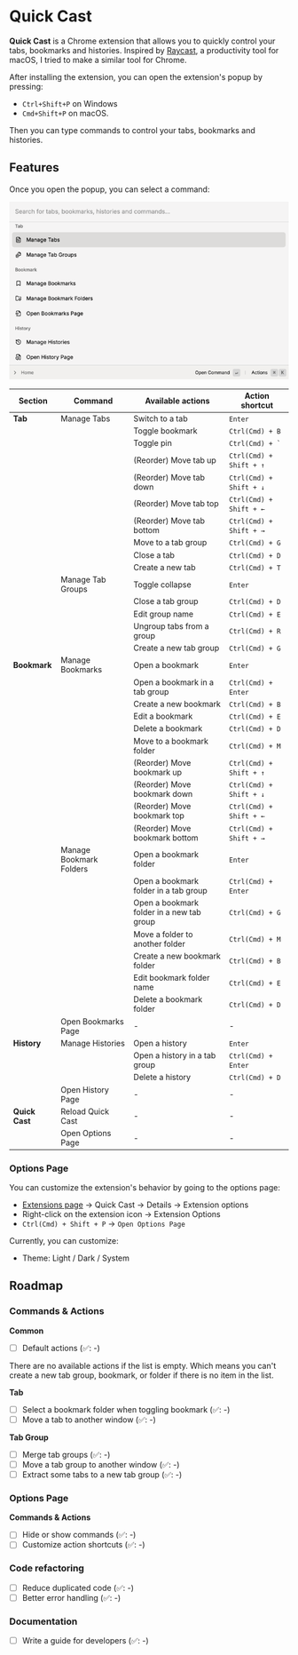 # Quick Cast

**Quick Cast** is a Chrome extension that allows you to quickly control your tabs, bookmarks and histories.
Inspired by [Raycast](https://www.raycast.com/), a productivity tool for macOS, I tried to make a similar tool for
Chrome.

After installing the extension, you can open the extension's popup by pressing:

- `Ctrl+Shift+P` on Windows
- `Cmd+Shift+P` on macOS.

Then you can type commands to control your tabs, bookmarks and histories.

## Features

Once you open the popup, you can select a command:

![Popup page](docs/assets/popup.png)

| Section        | Command                 | Available actions                         | Action shortcut         |
| -------------- | ----------------------- | ----------------------------------------- | ----------------------- |
| **Tab**        | Manage Tabs             | Switch to a tab                           | `Enter`                 |
|                |                         | Toggle bookmark                           | `Ctrl(Cmd) + B`         |
|                |                         | Toggle pin                                | ``Ctrl(Cmd) + ` ``      |
|                |                         | (Reorder) Move tab up                     | `Ctrl(Cmd) + Shift + ↑` |
|                |                         | (Reorder) Move tab down                   | `Ctrl(Cmd) + Shift + ↓` |
|                |                         | (Reorder) Move tab top                    | `Ctrl(Cmd) + Shift + ←` |
|                |                         | (Reorder) Move tab bottom                 | `Ctrl(Cmd) + Shift + →` |
|                |                         | Move to a tab group                       | `Ctrl(Cmd) + G`         |
|                |                         | Close a tab                               | `Ctrl(Cmd) + D`         |
|                |                         | Create a new tab                          | `Ctrl(Cmd) + T`         |
|                | Manage Tab Groups       | Toggle collapse                           | `Enter`                 |
|                |                         | Close a tab group                         | `Ctrl(Cmd) + D`         |
|                |                         | Edit group name                           | `Ctrl(Cmd) + E`         |
|                |                         | Ungroup tabs from a group                 | `Ctrl(Cmd) + R`         |
|                |                         | Create a new tab group                    | `Ctrl(Cmd) + G`         |
| **Bookmark**   | Manage Bookmarks        | Open a bookmark                           | `Enter`                 |
|                |                         | Open a bookmark in a tab group            | `Ctrl(Cmd) + Enter`     |
|                |                         | Create a new bookmark                     | `Ctrl(Cmd) + B`         |
|                |                         | Edit a bookmark                           | `Ctrl(Cmd) + E`         |
|                |                         | Delete a bookmark                         | `Ctrl(Cmd) + D`         |
|                |                         | Move to a bookmark folder                 | `Ctrl(Cmd) + M`         |
|                |                         | (Reorder) Move bookmark up                | `Ctrl(Cmd) + Shift + ↑` |
|                |                         | (Reorder) Move bookmark down              | `Ctrl(Cmd) + Shift + ↓` |
|                |                         | (Reorder) Move bookmark top               | `Ctrl(Cmd) + Shift + ←` |
|                |                         | (Reorder) Move bookmark bottom            | `Ctrl(Cmd) + Shift + →` |
|                | Manage Bookmark Folders | Open a bookmark folder                    | `Enter`                 |
|                |                         | Open a bookmark folder in a tab group     | `Ctrl(Cmd) + Enter`     |
|                |                         | Open a bookmark folder in a new tab group | `Ctrl(Cmd) + G`         |
|                |                         | Move a folder to another folder           | `Ctrl(Cmd) + M`         |
|                |                         | Create a new bookmark folder              | `Ctrl(Cmd) + B`         |
|                |                         | Edit bookmark folder name                 | `Ctrl(Cmd) + E`         |
|                |                         | Delete a bookmark folder                  | `Ctrl(Cmd) + D`         |
|                | Open Bookmarks Page     | -                                         | -                       |
| **History**    | Manage Histories        | Open a history                            | `Enter`                 |
|                |                         | Open a history in a tab group             | `Ctrl(Cmd) + Enter`     |
|                |                         | Delete a history                          | `Ctrl(Cmd) + D`         |
|                | Open History Page       | -                                         | -                       |
| **Quick Cast** | Reload Quick Cast       | -                                         | -                       |
|                | Open Options Page       | -                                         | -                       |

### Options Page

You can customize the extension's behavior by going to the options page:

- [Extensions page](chrome://extensions/) -> Quick Cast -> Details -> Extension options
- Right-click on the extension icon -> Extension Options
- `Ctrl(Cmd) + Shift + P` -> `Open Options Page`

Currently, you can customize:

- Theme: Light / Dark / System

## Roadmap

### Commands & Actions

**Common**

- [ ] Default actions (✅: -)

There are no available actions if the list is empty.
Which means you can't create a new tab group, bookmark, or folder if there is no item in the list.

**Tab**

- [ ] Select a bookmark folder when toggling bookmark (✅: -)
- [ ] Move a tab to another window (✅: -)

**Tab Group**

- [ ] Merge tab groups (✅: -)
- [ ] Move a tab group to another window (✅: -)
- [ ] Extract some tabs to a new tab group (✅: -)

### Options Page

**Commands & Actions**

- [ ] Hide or show commands (✅: -)
- [ ] Customize action shortcuts (✅: -)

### Code refactoring

- [ ] Reduce duplicated code (✅: -)
- [ ] Better error handling (✅: -)

### Documentation

- [ ] Write a guide for developers (✅: -)
